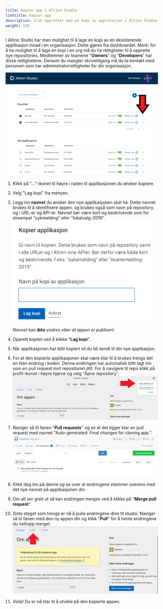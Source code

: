 ```yaml
---
title: Kopier app i Altinn Studio
linktitle: Kopier app
description: Slik oppretter man en kopi av applikasjon i Altinn Studio.
weight: 150
---
```


I Altinn Studio har man mulighet til å lage en kopi av en eksisterende applikasjon innad i en organisasjon. Dette gjøres fra dashboardet.
Merk: for å ha mulighet til å lage en kopi i en org må du ha rettigheter til å opprette nye repositories. Medlemmer av teamene "**Owners**" og "**Developers**" har disse rettighetene.
Dersom du mangler skrivetilgang må du ta kontakt med personen som har administratorrettigheter for din organisasjon.

![Dashboardet i Altinn Studio](overview.png "Dashboard - oversikt")

1. Klikk på "..."-ikonet til høyre i raden til applikasjonen du ønsker kopiere.
2. Velg "Lag kopi" fra menyen.
3. Legg inn **navnet** du ønsker den nye applikasjonen skal ha. Dette navnet brukes til å identifisere appen, og brukes også som navn på repository, og i URL-er og API-er.
   Navnet bør være kort og beskrivende som for eksempel "sykmelding" eller "lokalvalg-2019". ![Kopier app](copy-app.png "Kopier app")
    _Navnet kan **ikke** endres etter at appen er publisert._
4. Opprett kopien ved å klikke "**Lag kopi**".
5. Når applikasjonen har blitt kopiert vil du bli sendt til din nye applikasjon.
6. For at den kopierte applikasjonen skal være klar til å brukes trengs det en liten endring i koden. Denne endringen har automatisk blitt lagt inn som en pull request mot repositoriet ditt. For å navigere til repo klikk på profil-ikonet i høyre hjørne og velg "Åpne repository". ![Åpne repository](open-repository.png "Åpne repository")
7. Naviger så til fanen "**Pull requests**" og se at det ligger klar en pull request med navnet "Auto-generated: Final changes for cloning app.". ![Pull request visning](pull-request-summary.png "Pull-request-summary")

8. Klikk deg inn på denne og se over at endringene stemmer overens med det nye navnet på applikasjonen din.
9. Om alt ser greit ut så kan endringen merges ved å klikke på "**Merge pull request**".
10. Siste steget som trengs er nå å pulle endringene dine til studio. Naviger så til fanen med den ny appen din og klikk "**Pull**" for å hente endringene du nettopp merget. ![Pull endringer](pull.png "Pull endringer")
11. Voila! Du er nå klar til å utvikle på den kopierte appen.
